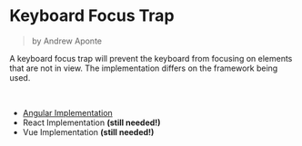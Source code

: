 # Keyboard Focus Trap
> by Andrew Aponte

A keyboard focus trap will prevent the keyboard from focusing on elements that are not in view. The implementation differs on the framework being used.

<br>

- [Angular Implementation](/snippets/angular/keyboard-focus-trap.html)
- React Implementation **(still needed!)**
- Vue Implementation **(still needed!)**
